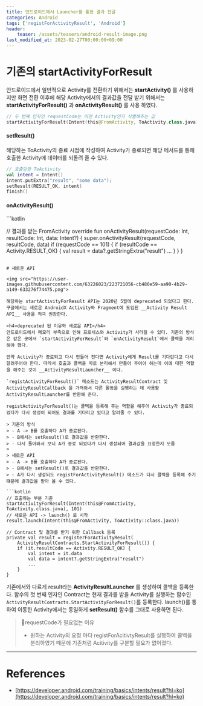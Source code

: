 ```yaml
---
title: 안드로이드에서 Launcher를 통한 결과 전달
categories: Android
tags: ['registForActivityResult', 'Android']
header:
    teaser: /assets/teasers/android-result-image.png
last_modified_at: 2023-02-27T00:00:00+09:00
---
```


# 기존의 startActivityForResult
안드로이드에서 일반적으로 Activity를 전환하기 위해서는 __startActivity()__ 를 사용하지만 화면 전환 이후에 해당 Activity에서의 결과값을 전달 받기 위해서는 __startActivityForResult()__ 과 __onActivityResult()__ 를 사용 하였다.

```kotlin
// 두 번째 인자인 requestCode는 어떤 Activity인지 식별해주는 값
startActivityForResult(Intent(this@FromActivity, ToActivity.class.java), 101)
```

<h4>setResult()</h4>
해당하는 ToActivity의 종료 시점에 작성하여 Activity가 종료되면 해당 메서드를 통해 호출한 Activity에 데이터를 되돌려 줄 수 있다.

```kotlin
// 호출당한 ToActivity
val intent = Intent()
intent.putExtra("result", "some data");
setResult(RESULT_OK, intent)
finish()
```

<h4>onActivityResult()</h4>
```kotlin

// 결과를 받는 FromActivity
override fun onActivityResult(requestCode: Int, resultCode: Int, data: Intent?) {
    super.onActivityResult(requestCode, resultCode, data)
    if (requestCode == 101) {
        if (resultCode == Activity.RESULT_OK) {
            val result = data?.getStringExtra("result")
            ...
        }
    }
}
```

# 새로운 API

<img src="https://user-images.githubusercontent.com/63226023/223721056-cb480e59-aa90-4b29-a149-633276f74475.png">

해당하는 startActivityForResult API는 2020년 5월에 deprecated 되었다고 한다. 구글에서는 새로운 AndroidX Activity와 Fragment에 도입된 __Activity Result API__ 사용을 적극 권장한다.

<h4>deprecated 된 이유와 새로운 API</h4>
안드로이드에서 메모리 부족으로 인해 프로세스와 Activity가 사라질 수 있다. 기존의 방식은 같은 곳에서 `startActivityForResult`와 `onActivityResult`에서 콜백을 처리해야 했다. 

만약 Activity가 종료되고 다시 만들어 진다면 Activity에게 Result를 기다린다고 다시 알려주어야 한다. 따라서 호출과 콜백을 따로 분리해서 만들어 주어야 하는데 이에 대한 역할을 해주는 것이 __ActivityResultLauncher__ 이다.

`registActivityForResult()` 메소드는 ActivityResultContract 및 ActivityResultCallback 을 가져와서 다른 활동을 실행하는 데 사용할 ActivityResultLauncher를 반환해 준다.

registActivityForResult()는 콜백을 등록해 주는 역할을 해주어 Activity가 종료되었다가 다시 생성이 되어도 결과를 기다리고 있다고 알려줄 수 있다.

> 기존의 방식 
> - A -> B를 호출하다 A가 종료된다.
> - B에서는 setResult()로 결과값을 반환한다.
> - 다시 돌아와서 보니 A가 종료 되었다가 다시 생성되어 결과값을 요청한지 모름
>
> 새로운 API
> - A -> B를 호출하다 A가 종료된다.
> - B에서는 setResult()로 결과값을 반환한다.
> - A가 다시 생성되도 registForActivityResult() 메소드가 다시 콜백을 등록해 주기 떄문에 결과값을 받아 올 수 있다.

```kotlin
// 호출하는 부분 기존
startActivityForResult(Intent(this@FromActivity, ToActivity.class.java), 101)
// 새로운 API -> launch() 로 시작
result.launch(Intent(this@FromActivity, ToActivity::class.java))

// Contract 및 결과를 받기 위한 Callback 등록 
private val result = registerForActivityResult(
    ActivityResultContracts.StartActivityForResult()) {
    if (it.resultCode == Activity.RESULT_OK) {
        val intent = it.data
        val data = intent?.getStringExtra("result")
        ...
    }
}
```

기존에서와 다르게 result라는 __ActivityResultLauncher__ 를 생성하여 콜백을 등록한다. 함수의 첫 번째 인자인 Contract는 현재 결과를 받을 Activity를 실행하는 함수인 `ActivityResultContracts.StartActivityForResult()`를 등록한다. launch()를 통하여 이동한 Activity에서는 동일하게 __setResult()__ 함수를 그대로 사용하면 된다.

>📍requestCode가 필요없는 이유
> - 원하는 Activity의 요청 마다 registForAcitivtyResult를 실행하여 콜백을 분리하였기 때문에 기존처럼 Acitivity를 구분할 필요가 없어졌다.

---
# References
- [https://developer.android.com/training/basics/intents/result?hl=ko](https://developer.android.com/training/basics/intents/result?hl=ko)




